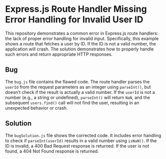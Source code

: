 # Express.js Route Handler Missing Error Handling for Invalid User ID

This repository demonstrates a common error in Express.js route handlers: the lack of proper error handling for invalid input. Specifically, this example shows a route that fetches a user by ID. If the ID is not a valid number, the application will crash. The solution demonstrates how to properly handle such errors and return appropriate HTTP responses.

## Bug

The `bug.js` file contains the flawed code.  The route handler parses the `userId` from the request parameters as an integer using `parseInt()`, but doesn't check if the result is actually a valid number. If the `userId` is not a number (e.g., a string or undefined), `parseInt()` will return `NaN`, and the subsequent `users.find()` call will not find the user, resulting in an unexpected behavior or crash.

## Solution

The `bugSolution.js` file shows the corrected code.  It includes error handling to check if `parseInt(userId)` results in a valid number using `isNaN()`. If the ID is invalid, a 400 Bad Request response is returned.  If the user is not found, a 404 Not Found response is returned.